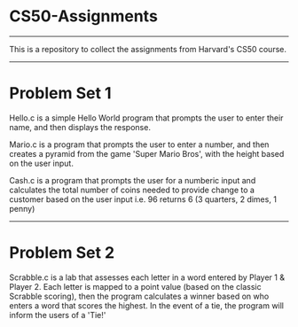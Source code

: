 # CS50-Assignments

---

This is a repository to collect the assignments from Harvard's CS50 course.

---

# Problem Set 1

Hello.c is a simple Hello World program that prompts the user to enter their name, and then displays the response.

Mario.c is a program that prompts the user to enter a number, and then creates a pyramid from the game 'Super Mario Bros', with the height based on the user input.

Cash.c is a program that prompts the user for a numberic input and calculates the total number of coins needed to provide change to a customer based on the user input i.e. 96 returns 6 (3 quarters, 2 dimes, 1 penny)


---

# Problem Set 2

Scrabble.c is a lab that assesses each letter in a word entered by Player 1 & Player 2.  Each letter is mapped to a point value (based on the classic Scrabble scoring), then the program calculates a winner based on who enters a word that scores the highest.  In the event of a tie, the program will inform the users of a 'Tie!'

